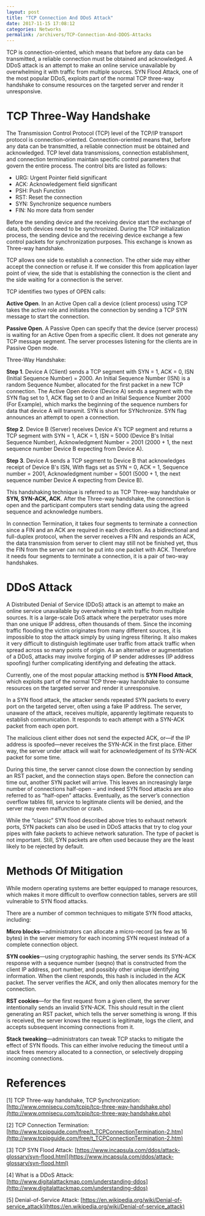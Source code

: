 ```yaml
---
layout: post
title: "TCP Connection And DDoS Attack"
date: 2017-11-15 17:08:12
categories: Networks
permalink: /archivers/TCP-Connection-And-DDOS-Attacks
---
```


TCP is connection-oriented, which means that before any data can be transmitted, a reliable connection must be obtained and acknowledged. A DDoS attack is an attempt to make an online service unavailable by overwhelming it with traffic from multiple sources. SYN Flood Attack, one of the most popular DDoS, exploits part of the normal TCP three-way handshake to consume resources on the targeted server and render it unresponsive.

<!--more-->

# TCP Three-Way Handshake

The Transmission Control Protocol (TCP) level of the TCP/IP transport protocol is connection-oriented. Connection-oriented means that, before any data can be transmitted, a reliable connection must be obtained and acknowledged. TCP level data transmissions, connection establishment, and connection termination maintain specific control parameters that govern the entire process. The control bits are listed as follows:

 - URG: Urgent Pointer field significant
 - ACK: Acknowledgement field significant
 - PSH: Push Function
 - RST: Reset the connection
 - SYN: Synchronize sequence numbers
 - FIN: No more data from sender

Before the sending device and the receiving device start the exchange of data, both devices need to be synchronized. During the TCP initialization process, the sending device and the receiving device exchange a few control packets for synchronization purposes. This exchange is known as Three-way handshake.

TCP allows one side to establish a connection. The other side may either accept the connection or refuse it. If we consider this from application layer point of view, the side that is establishing the connection is the client and the side waiting for a connection is the server.

TCP identifies two types of OPEN calls:

**Active Open**. In an Active Open call a device (client process) using TCP takes the active role and initiates the connection by sending a TCP SYN message to start the connection.

**Passive Open**. A Passive Open can specify that the device (server process) is waiting for an Active Open from a specific client. It does not generate any TCP message segment. The server processes listening for the clients are in Passive Open mode.

Three-Way Handshake:

**Step 1**. Device A (Client) sends a TCP segment with SYN = 1, ACK = 0, ISN (Initial Sequence Number) = 2000. An Initial Sequence Number (ISN) is a random Sequence Number, allocated for the first packet in a new TCP connection. The Active Open device (Device A) sends a segment with the SYN flag set to 1, ACK flag set to 0 and an Initial Sequence Number 2000 (For Example), which marks the beginning of the sequence numbers for data that device A will transmit. SYN is short for SYNchronize. SYN flag announces an attempt to open a connection.

**Step 2**. Device B (Server) receives Device A's TCP segment and returns a TCP segment with SYN = 1, ACK = 1, ISN = 5000 (Device B's Initial Sequence Number), Acknowledgment Number = 2001 (2000 + 1, the next sequence number Device B expecting from Device A).

**Step 3**. Device A sends a TCP segment to Device B that acknowledges receipt of Device B's ISN, With flags set as SYN = 0, ACK = 1, Sequence number = 2001, Acknowledgment number = 5001 (5000 + 1, the next sequence number Device A expecting from Device B).

This handshaking technique is referred to as TCP Three-way handshake or **SYN, SYN-ACK, ACK**. After the Three-way handshake, the connection is open and the participant computers start sending data using the agreed sequence and acknowledge numbers.

In connection Termination, it takes four segments to terminate a connection since a FIN and an ACK are required in each direction. As a bidirectional and full-duplex protocol, when the server receives a FIN and responds an ACK, the data transmission from server to client may still not be finished yet, thus the FIN from the server can not be put into one packet with ACK. Therefore it needs four segments to terminate a connection, it is a pair of two-way handshakes.

# DDoS Attack

A Distributed Denial of Service (DDoS) attack is an attempt to make an online service unavailable by overwhelming it with traffic from multiple sources. It is a large-scale DoS attack where the perpetrator uses more than one unique IP address, often thousands of them. Since the incoming traffic flooding the victim originates from many different sources, it is impossible to stop the attack simply by using ingress filtering. It also makes it very difficult to distinguish legitimate user traffic from attack traffic when spread across so many points of origin. As an alternative or augmentation of a DDoS, attacks may involve forging of IP sender addresses (IP address spoofing) further complicating identifying and defeating the attack.

Currently, one of the most popular attacking method is **SYN Flood Attack**, which exploits part of the normal TCP three-way handshake to consume resources on the targeted server and render it unresponsive.

In a SYN flood attack, the attacker sends repeated SYN packets to every port on the targeted server, often using a fake IP address. The server, unaware of the attack, receives multiple, apparently legitimate requests to establish communication. It responds to each attempt with a SYN-ACK packet from each open port.

The malicious client either does not send the expected ACK, or—if the IP address is spoofed—never receives the SYN-ACK in the first place. Either way, the server under attack will wait for acknowledgement of its SYN-ACK packet for some time.

During this time, the server cannot close down the connection by sending an RST packet, and the connection stays open. Before the connection can time out, another SYN packet will arrive. This leaves an increasingly large number of connections half-open – and indeed SYN flood attacks are also referred to as “half-open” attacks. Eventually, as the server’s connection overflow tables fill, service to legitimate clients will be denied, and the server may even malfunction or crash.

While the “classic” SYN flood described above tries to exhaust network ports, SYN packets can also be used in DDoS attacks that try to clog your pipes with fake packets to achieve network saturation. The type of packet is not important. Still, SYN packets are often used because they are the least likely to be rejected by default.

# Methods Of Mitigation

While modern operating systems are better equipped to manage resources, which makes it more difficult to overflow connection tables, servers are still vulnerable to SYN flood attacks.

There are a number of common techniques to mitigate SYN flood attacks, including:

**Micro blocks**—administrators can allocate a micro-record (as few as 16 bytes) in the server memory for each incoming SYN request instead of a complete connection object.

**SYN cookies**—using cryptographic hashing, the server sends its SYN-ACK response with a sequence number (seqno) that is constructed from the client IP address, port number, and possibly other unique identifying information. When the client responds, this hash is included in the ACK packet. The server verifies the ACK, and only then allocates memory for the connection.

**RST cookies**—for the first request from a given client, the server intentionally sends an invalid SYN-ACK. This should result in the client generating an RST packet, which tells the server something is wrong. If this is received, the server knows the request is legitimate, logs the client, and accepts subsequent incoming connections from it.

**Stack tweaking**—administrators can tweak TCP stacks to mitigate the effect of SYN floods. This can either involve reducing the timeout until a stack frees memory allocated to a connection, or selectively dropping incoming connections.

# References

[1] TCP Three-way handshake, TCP Synchronization: [http://www.omnisecu.com/tcpip/tcp-three-way-handshake.php](http://www.omnisecu.com/tcpip/tcp-three-way-handshake.php)

[2] TCP Connection Termination: [http://www.tcpipguide.com/free/t_TCPConnectionTermination-2.htm](http://www.tcpipguide.com/free/t_TCPConnectionTermination-2.htm)

[3] TCP SYN Flood Attack: [https://www.incapsula.com/ddos/attack-glossary/syn-flood.html](https://www.incapsula.com/ddos/attack-glossary/syn-flood.html)

[4] What is a DDoS Attack: [http://www.digitalattackmap.com/understanding-ddos](http://www.digitalattackmap.com/understanding-ddos)

[5] Denial-of-Service Attack: [https://en.wikipedia.org/wiki/Denial-of-service_attack](https://en.wikipedia.org/wiki/Denial-of-service_attack)








